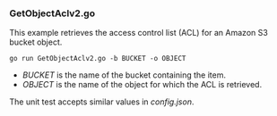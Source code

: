 ### GetObjectAclv2.go

This example retrieves the access control list (ACL) for an Amazon S3 bucket object.

`go run GetObjectAclv2.go -b BUCKET -o OBJECT`

- _BUCKET_ is the name of the bucket containing the item.
- _OBJECT_ is the name of the object for which the ACL is retrieved.

The unit test accepts similar values in _config.json_.
